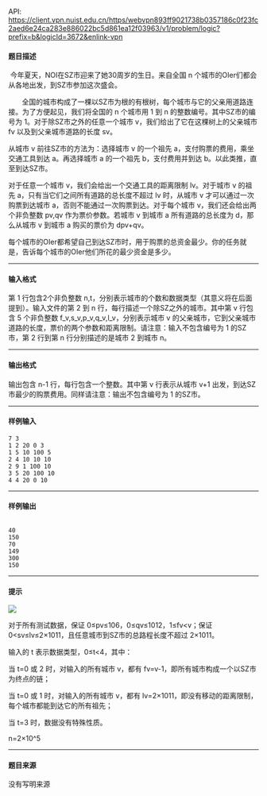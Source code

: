API: https://client.vpn.nuist.edu.cn/https/webvpn893ff9021738b0357186c0f23fc2aed6e24ca283e886022bc5d861ea12f03963/v1/problem/logic?prefix=b&logicId=3672&enlink-vpn

#### 题目描述

 今年夏天，NOI在SZ市迎来了她30周岁的生日。来自全国 n 个城市的OIer们都会从各地出发，到SZ市参加这次盛会。

       全国的城市构成了一棵以SZ市为根的有根树，每个城市与它的父亲用道路连接。为了方便起见，我们将全国的  n  个城市用 1 到 n 的整数编号。其中SZ市的编号为 1。对于除SZ市之外的任意一个城市 v，我们给出了它在这棵树上的父亲城市 fv 以及到父亲城市道路的长度 sv。

从城市 v 前往SZ市的方法为：选择城市 v 的一个祖先 a，支付购票的费用，乘坐交通工具到达 a。再选择城市 a 的一个祖先 b，支付费用并到达 b。以此类推，直至到达SZ市。

对于任意一个城市 v，我们会给出一个交通工具的距离限制 lv。对于城市 v 的祖先 a，只有当它们之间所有道路的总长度不超过 lv 时，从城市 v 才可以通过一次购票到达城市 a，否则不能通过一次购票到达。对于每个城市 v，我们还会给出两个非负整数 pv,qv 作为票价参数。若城市 v 到城市 a 所有道路的总长度为 d，那么从城市 v 到城市 a 购买的票价为 dpv+qv。

每个城市的OIer都希望自己到达SZ市时，用于购票的总资金最少。你的任务就是，告诉每个城市的OIer他们所花的最少资金是多少。

---

#### 输入格式

第 1 行包含2个非负整数 n,t，分别表示城市的个数和数据类型（其意义将在后面提到）。输入文件的第 2 到 n 行，每行描述一个除SZ之外的城市。其中第 v 行包含 5 个非负整数 f\_v,s\_v,p\_v,q\_v,l\_v，分别表示城市 v 的父亲城市，它到父亲城市道路的长度，票价的两个参数和距离限制。请注意：输入不包含编号为 1 的SZ市，第 2 行到第 n 行分别描述的是城市 2 到城市 n。

---

#### 输出格式

输出包含 n-1 行，每行包含一个整数。其中第 v 行表示从城市 v+1 出发，到达SZ市最少的购票费用。同样请注意：输出不包含编号为 1 的SZ市。

---

#### 样例输入
```
7 3
1 2 20 0 3
1 5 10 100 5
2 4 10 10 10
2 9 1 100 10
3 5 20 100 10
4 4 20 0 10

```

---

#### 样例输出
```
 
40
150
70
149
300
150 
```

---

#### 提示

![](../file/3672_0.jpg)

对于所有测试数据，保证 0≤pv≤106，0≤qv≤1012，1≤fv<v；保证 0<sv≤lv≤2×1011，且任意城市到SZ市的总路程长度不超过 2×1011。

输入的 t 表示数据类型，0≤t<4，其中：

当 t=0 或 2 时，对输入的所有城市 v，都有 fv\=v-1，即所有城市构成一个以SZ市为终点的链；

当 t=0 或 1 时，对输入的所有城市 v，都有 lv\=2×1011，即没有移动的距离限制，每个城市都能到达它的所有祖先；

当 t=3 时，数据没有特殊性质。

n=2×10^5

---

#### 题目来源

没有写明来源